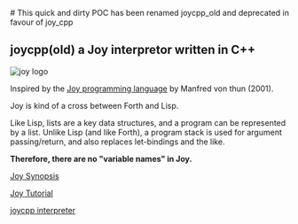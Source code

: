 #<deprecated> This quick and dirty POC has been renamed joycpp_old and deprecated in favour of joy_cpp
## joycpp(old) a Joy interpretor written in C++

![joy logo](https://cldup.com/zIkm02BrOD.jpg)

Inspired by the [Joy programming language](https://github.com/ifknot/joycpp/wiki/Joy-&-Manfred-von-Thun) by Manfred von thun (2001).

Joy is kind of a cross between Forth and Lisp. 

Like Lisp, lists are a key data structures, and a program can be represented by a list. Unlike Lisp (and like Forth), a program stack is used for argument passing/return, and also replaces let-bindings and the like. 

__Therefore, there are no "variable names" in Joy.__

[Joy Synopsis](https://github.com/ifknot/joycpp/wiki/Joy-Synopsis)

[Joy Tutorial](https://github.com/ifknot/joycpp/wiki)

[joycpp interpreter](https://github.com/ifknot/joycpp/wiki/joycpp-interpreter)









